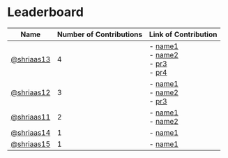 # Leaderboard
| Name | Number of Contributions | Link of Contribution|
| --- | --- | --- |
| [@shriaas13](https://github.io/shriaas13) | 4 |  - [name1](https://github.com/link-to-pr) <br> - [name2](https://github.com/link-to-2nd-pr) <br> - [pr3](https://github.com/link-to-3rd-pr) <br> - [pr4](https://github.com/link-to-4th-pr) <br> |
| [@shriaas12](https://github.io/shriaas12) | 3 |  - [name1](https://github.com/link-to-pr) <br> - [name2](https://github.com/link-to-2nd-pr) <br> - [pr3](https://github.com/link-to-3rd-pr) <br> |
| [@shriaas11](https://github.io/shriaas11) | 2 |  - [name1](https://github.com/link-to-pr) <br> - [name2](https://github.com/link-to-2nd-pr) <br> |
| [@shriaas14](https://github.io/shriaas14) | 1 |  - [name1](https://github.com/link-to-pr) <br> |
| [@shriaas15](https://github.io/shriaas15) | 1 |  - [name1](https://github.com/link-to-pr) <br> |
<!-- End of Leaderbaord-->
